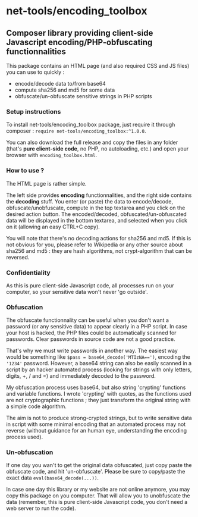 # net-tools/encoding_toolbox

## Composer library providing client-side Javascript encoding/PHP-obfuscating functionnalities

This package contains an HTML page (and also required CSS and JS files) you can use to quickly :

- encode/decode data to/from base64
- compute sha256 and md5 for some data
- obfuscate/un-obfuscate sensitive strings in PHP scripts


### Setup instructions

To install net-tools/encoding_toolbox package, just require it through composer : `require net-tools/encoding_toolbox:^1.0.0`.

You can also download the full release and copy the files in any folder (that's **pure client-side code**, no PHP, no autoloading, etc.) and open your browser with `encoding_toolbox.html`.


### How to use ?

The HTML page is rather simple. 

The left side provides **encoding** functionnalities, and the right side contains the **decoding** stuff. You enter (or paste) the data to encode/decode, obfuscate/unobfuscate, compute in the top textarea and you click on the desired action button. The encoded/decoded, obfuscated/un-obfuscated data will be displayed in the bottom textarea, and selected when you click on it (allowing an easy CTRL+C copy).

You will note that there's no decoding actions for sha256 and md5. If this is not obvious for you, please refer to Wikipedia or any other source about sha256 and md5 : they are hash algorithms, not crypt-algorithm that can be reversed.


### Confidentiality 

As this is pure client-side Javascript code, all processes run on your computer, so your sensitive data won't never 'go outside'. 


### Obfuscation 

The obfuscate functionnality can be useful when you don't want a password (or any sensitive data) to appear clearly in a PHP script. In case your host is hacked, the PHP files could be automatically scanned for passwords. Clear passwords in source code are not a good practice.

That's why we must write passwords in another way. The easiest way would be something like `$pass = base64_decode('MTIzNA==')`, encoding the `'1234'` password. However, a base64 string can also be easily scanned in a script by an hacker automated process (looking for strings with only letters, digits, +, / and =) and immediately decoded to the password.

My obfuscation process uses base64, but also string 'crypting' functions and variable functions. I wrote 'crypting' with quotes, as the functions used are not cryptographic functions ; they just transform the original string with a simple code algorithm.

The aim is not to produce strong-crypted strings, but to write sensitive data in script with some minimal encoding that an automated process may not reverse (without guidance for an human eye, understanding the encoding process used).


### Un-obfuscation

If one day you wan't to get the original data obfuscated, just copy paste the obfuscate code, and hit 'un-obfuscate'. Please be sure to copy/paste the exact data `eval(base64_decode(...))`.

In case one day this library or my website are not online anymore, you may copy this package on you computer. That will allow you to unobfuscate the data (remember, this is pure client-side Javascript code, you don't need a web server to run the code).
